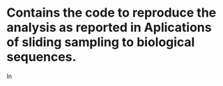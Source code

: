 # Contains the code to reproduce the analysis as reported in Aplications of sliding sampling to biological sequences.

In 
